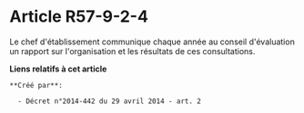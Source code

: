 # Article R57-9-2-4

Le chef d'établissement communique chaque année au conseil d'évaluation un rapport sur l'organisation et les résultats de ces
consultations.

**Liens relatifs à cet article**

	**Créé par**:

	  - Décret n°2014-442 du 29 avril 2014 - art. 2

